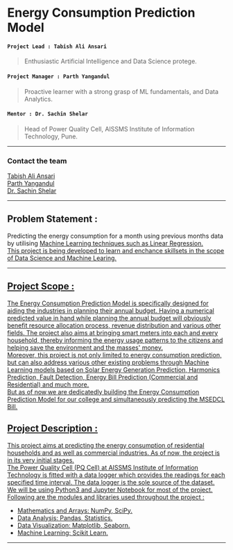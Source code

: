 # Energy Consumption Prediction Model

#### `Project Lead : Tabish Ali Ansari`
>Enthusiastic Artificial Intelligence and Data Science protege.

#### `Project Manager : Parth Yangandul`
>Proactive learner with a strong grasp of ML fundamentals, and Data Analytics.

#### `Mentor : Dr. Sachin Shelar`
>Head of Power Quality Cell, AISSMS Institute of Information Technology, Pune.
***

### Contact the team
[Tabish Ali Ansari](mailto:tabish.ansari004@yahoo.com?subject=[GitHub]%20Source%20Han%20Sans)\
[Parth Yangandul](mailto:parthyangandul@gmail.com?subject=[GitHub]%20Source%20Han%20Sans)\
[Dr. Sachin Shelar](mailto:sachin.shelar@aissmsioit.org?subject=[GitHub]%20Source%20Han%20Sans)

***
## **Problem Statement** :
Predicting the energy consumption for a month using previous months data by utilising
<u> Machine Learning <u> techniques such as Linear Regression.\
This project is being developed to learn and enchance skillsets in the scope of Data Science and Machine Learing.
***
## Project Scope :
The Energy Consumption Prediction Model is specifically designed for aiding the industries in planning their annual budget. Having a numerical predicted value in hand while planning the annual budget will obviously benefit resource allocation process, revenue distribution and various other fields. The project also aims at bringing smart meters into each and every household, thereby informing the energy usage patterns to the citizens and helping save the environment and the masses' money.\
Moreover, this project is not only limited to energy consumption prediction, but can also address various other existing problems through Machine Learning models based on Solar Energy Generation Prediction,  Harmonics Prediction, Fault Detection, Energy Bill Prediction (Commercial and Residential) and much more.\
But as of now,we are dedicatedly building the Energy Consumption Prediction Model for our college and simultaneously predicting the MSEDCL Bill.

## Project Description : 
This project aims at predicting the energy consumption of residential households and as well as commercial industries. As of now, the project is in its very initial stages.\
    The Power Quality Cell (PQ Cell) at AISSMS Institute of Information Technology is fitted with a data logger which provides the readings for each specified time interval. The data logger is the sole source of the dataset.\
We will be using Python3 and Jupyter Notebook for most of the project. Following are the modules and libraries used throughout the project :
* Mathematics and Arrays: NumPy, SciPy.
* Data Analysis: Pandas, Statistics.
* Data Visualization: Matplotlib, Seaborn.
* Machine Learning: Scikit Learn.
***

